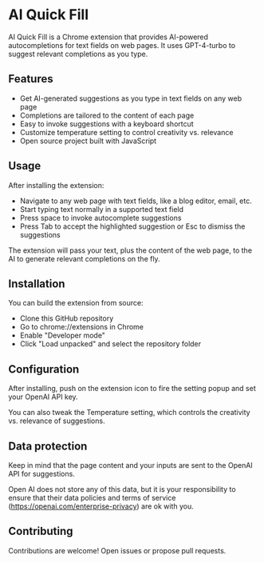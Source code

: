 # AI Quick Fill
AI Quick Fill is a Chrome extension that provides AI-powered autocompletions for text fields on web pages. It uses GPT-4-turbo to suggest relevant completions as you type.

## Features
+ Get AI-generated suggestions as you type in text fields on any web page
+ Completions are tailored to the content of each page
+ Easy to invoke suggestions with a keyboard shortcut
+ Customize temperature setting to control creativity vs. relevance
+ Open source project built with JavaScript

## Usage
After installing the extension:
+ Navigate to any web page with text fields, like a blog editor, email, etc.
+ Start typing text normally in a supported text field
+ Press space to invoke autocomplete suggestions
+ Press Tab to accept the highlighted suggestion or Esc to dismiss the suggestions

The extension will pass your text, plus the content of the web page, to the AI to generate relevant completions on the fly.

## Installation

You can build the extension from source:

+ Clone this GitHub repository
+ Go to chrome://extensions in Chrome
+ Enable "Developer mode"
+ Click "Load unpacked" and select the repository folder

## Configuration
After installing, push on the extension icon to fire the setting popup and set your OpenAI API key.

You can also tweak the Temperature setting, which controls the creativity vs. relevance of suggestions.

## Data protection
Keep in mind that the page content and your inputs are sent to the OpenAI API for suggestions.

Open AI does not store any of this data, but it is your responsibility to ensure that their data policies and terms of service (https://openai.com/enterprise-privacy) are ok with you.

## Contributing
Contributions are welcome! Open issues or propose pull requests.